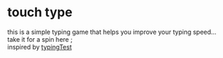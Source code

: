 # touch type
this is a simple typing game that helps you improve your typing speed... 
take it for a spin here []();  
inspired by [typingTest]()